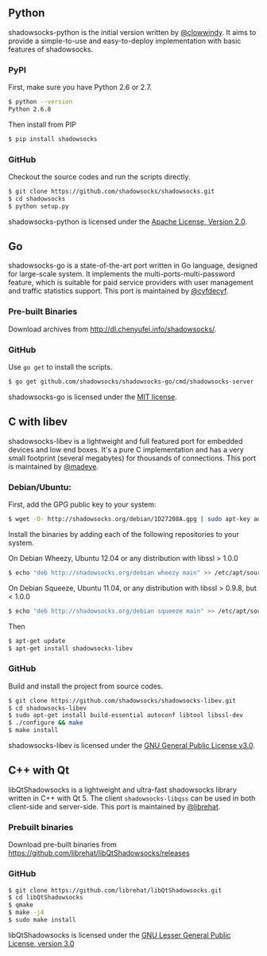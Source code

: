 ## Python

shadowsocks-python is the initial version written by [@clowwindy]. It aims to provide a simple-to-use and easy-to-deploy implementation with basic features of shadowsocks.

### PyPI

First, make sure you have Python 2.6 or 2.7.

```bash
$ python --version
Python 2.6.8
```

Then install from PIP

```bash
$ pip install shadowsocks
```

### GitHub

Checkout the source codes and run the scripts directly.

```bash
$ git clone https://github.com/shadowsocks/shadowsocks.git
$ cd shadowsocks
$ python setup.py
```

shadowsocks-python is licensed under the [Apache License, Version 2.0](https://www.apache.org/licenses/LICENSE-2.0).

## Go

shadowsocks-go is a state-of-the-art port written in Go language, designed for large-scale system. It implements the multi-ports-multi-password feature, which is suitable for paid service providers with user management and traffic statistics support. This port is maintained by [@cyfdecyf].

### Pre-built Binaries

Download archives from http://dl.chenyufei.info/shadowsocks/.

### GitHub

Use `go get` to install the scripts.

```bash
$ go get github.com/shadowsocks/shadowsocks-go/cmd/shadowsocks-server
```

shadowsocks-go is licensed under the [MIT license](http://opensource.org/licenses/MIT).

## C with libev

shadowsocks-libev is a lightweight and full featured port for embedded devices 
and low end boxes. It's a pure C implementation and has a very small footprint 
(several megabytes) for thousands of connections. This port is maintained by [@madeye].

### Debian/Ubuntu:

First, add the GPG public key to your system:

```bash
$ wget -O- http://shadowsocks.org/debian/1D27208A.gpg | sudo apt-key add -
```

Install the binaries by adding each of the following repositories to your system.

On Debian Wheezy, Ubuntu 12.04 or any distribution with libssl > 1.0.0

``` bash
$ echo "deb http://shadowsocks.org/debian wheezy main" >> /etc/apt/sources.list
```

On Debian Squeeze, Ubuntu 11.04, or any distribution with libssl > 0.9.8, but < 1.0.0

```bash
$ echo "deb http://shadowsocks.org/debian squeeze main" >> /etc/apt/sources.list
```

Then

```bash
$ apt-get update
$ apt-get install shadowsocks-libev
```

### GitHub

Build and install the project from source codes.

```bash
$ git clone https://github.com/shadowsocks/shadowsocks-libev.git
$ cd shadowsocks-libev
$ sudo apt-get install build-essential autoconf libtool libssl-dev
$ ./configure && make
$ make install
```

shadowsocks-libev is licensed under the [GNU General Public License v3.0](https://www.gnu.org/copyleft/gpl.html).

## C++ with Qt

libQtShadowsocks is a lightweight and ultra-fast shadowsocks library written in C++ with Qt 5.
The client `shadowsocks-libqss` can be used in both client-side and server-side. This port
is maintained by [@librehat].

### Prebuilt binaries

Download pre-built binaries from https://github.com/librehat/libQtShadowsocks/releases

### GitHub

```bash
$ git clone https://github.com/librehat/libQtShadowsocks.git
$ cd libQtShadowsocks
$ qmake
$ make -j4
$ sudo make install
```

libQtShadowsocks is licensed under the [GNU Lesser General Public License, version 3.0](https://www.gnu.org/licenses/lgpl.html)

[@clowwindy]: https://github.com/clowwindy
[@cyfdecyf]: https://github.com/cyfdecyf
[@madeye]: https://github.com/madeye
[@librehat]: https://github.com/librehat
